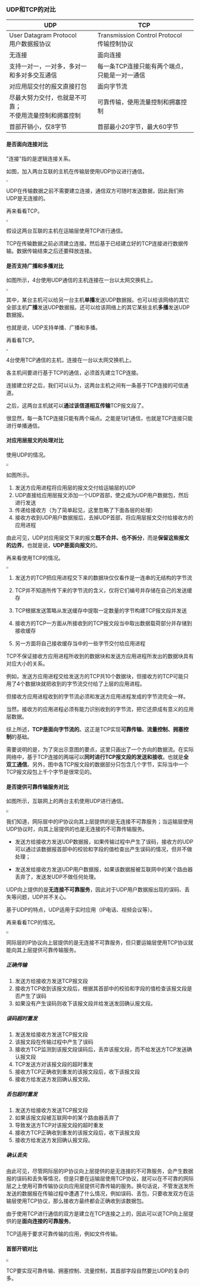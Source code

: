 ### UDP和TCP的对比

| UDP                                                          | TCP                                             |
| ------------------------------------------------------------ | ----------------------------------------------- |
| User Datagram Protocol<br />用户数据报协议                   | Transmission Control Protocol<br />传输控制协议 |
| 无连接                                                       | 面向连接                                        |
| 支持一对一，一对多，多对一和多对多交互通信                   | 每一条TCP连接只能有两个端点，只能是一对一通信   |
| 对应用层交付的报文直接打包                                   | 面向字节流                                      |
| 尽最大努力交付，也就是不可靠；<br />不使用流量控制和拥塞控制 | 可靠传输，使用流量控制和拥塞控制                |
| 首部开销小，仅8字节                                          | 首部最小20字节，最大60字节                      |

#### 是否面向连接对比

"连接"指的是逻辑连接关系。

如图，加入两台互联的主机在传输层使用UDP协议进行通信。

<img src="https://raw.githubusercontent.com/JuunChen/Knowledge/master/ImageFolder/8-1-1.png" style="zoom:30%;" />

UDP在传输数据之前不需要建立连接，通信双方可随时发送数据，因此我们称UDP是无连接的。



再来看看TCP。

<img src="https://raw.githubusercontent.com/JuunChen/Knowledge/master/ImageFolder/8-1-2.png" style="zoom:30%;" />

假设这两台互联的主机在运输层使用TCP进行通信。

TCP在传输数据之前必须建立连接。然后基于已经建立好的TCP连接进行数据传输。数据传输结束之后还要释放连接。

#### 是否支持广播和多播对比

如图所示，4台使用UDP通信的主机连接在一台以太网交换机上。

<img src="https://raw.githubusercontent.com/JuunChen/Knowledge/master/ImageFolder/8-1-3.png" style="zoom:30%;" />

其中，某台主机可以给另一台主机**单播**发送UDP数据报。也可以给该网络的其它全部主机**广播**发送UDP数据报。还可以给该网络上的其它某些主机**多播**发送UDP数据报。

也就是说，UDP支持单播、广播和多播。



再看看TCP。

<img src="https://raw.githubusercontent.com/JuunChen/Knowledge/master/ImageFolder/8-1-4.png" style="zoom:30%;" />

4台使用TCP通信的主机，连接在一台以太网交换机上。

各主机间要进行基于TCP的通信，必须首先建立TCP连接。

连接建立好之后，我们可以认为，这两台主机之间有一条基于TCP连接的可信通道。

之后，这两台主机就可以**通过该信道相互传输**TCP报文段了。

很显然，每一条TCP连接只能有两个端点。之能是1对1通信，也就是TCP连接只能进行单播通信。

#### 对应用层报文的处理对比

使用UDP的情况。

<img src="https://raw.githubusercontent.com/JuunChen/Knowledge/master/ImageFolder/8-1-5.png" style="zoom:35%;" />

如图所示。

1. 发送方应用进程将应用层的报文交付给运输层的UDP
2. UDP直接给应用层报文添加一个UDP首部，使之成为UDP用户数据包，然后进行发送
3. 传递给接收方（为了简单起见，这里忽略了下面各层的处理）
4. 接收方收到UDP用户数据报后，去掉UDP首部，将应用层报文交付给接收方的应用进程

由此可见，UDP对应用层交下来的报文**既不合并、也不拆分**，而是**保留这些报文的边界**。也就是说，**UDP是面向报文**的。



再来看使用TCP的情况。

<img src="https://raw.githubusercontent.com/JuunChen/Knowledge/master/ImageFolder/8-1-6.png" style="zoom:35%;" />

1. 发送方的TCP把应用进程交下来的数据块仅仅看作是一连串的无结构的字节流

2. TCP并不知道所传下来的字节流的含义，仅将它们编号并存储在自己的发送缓存

3. TCP根据发送策略从发送缓存中提取一定数量的字节构建TCP报文段并发送

4. 接收方的TCP一方面从所接收到的TCP报文段当中取出数据载荷部分并存储到接收缓存

5. 另一方面将自己接收缓存当中的一些字节交付给应用进程


TCP不保证接收方应用进程所收到的数据块和发送方应用进程所发出的数据块具有对应大小的关系。

例如，发送方应用进程交给发送方的TCP共10个数据块，但接收方的TCP可能只用了4个数据块就把收到的字节流交付给了上层的应用进程。

但接收方应用进程收到的字节流必须和发送方应用进程发成的字节流完全一样。

当然，接收方的应用进程必须有能力识别收到的字节流，把它还原成有意义的应用层数据。

综上所述，**TCP是面向字节流的**。这正是TCP实现**可靠传输、流量控制、拥塞控制**的基础。

需要说明的是，为了突出示意图的要点，这里只画出了一个方向的数据流。在实际网络中，基于TCP连接的两端可以**同时进行TCP报文段的发送和接收**。也就是**全双工通信**。另外，图中各TCP报文段的数据部分只包含几个字节，实际当中一个TCP报文段包上千个字节是很常见的。

#### 是否提供可靠传输服务对比

如图所示，互联网上的两台主机使用UDP进行通信。

<img src="https://raw.githubusercontent.com/JuunChen/Knowledge/master/ImageFolder/8-1-7.png" style="zoom:40%;" />

我们知道，网际层中的IP协议向其上层提供的是无连接不可靠服务；当运输层使用UDP协议时，向其上层提供的也是无连接的不可靠传输服务。

- 发送方给接收方发送UDP数据报，如果传输过程中产生了误码，接收方的UDP可以通过该数据报首部中的校验和字段的值检查出产生误码的情况，但并不做处理；

- 发送发给接收方发送UDP用户数据报，如果该数据报被互联网中的某个路由器丢弃了，发送发UDP不做任何处理。

UDP向上提供的是**无连接不可靠服务**，因此对于UDP用户数据报出现的误码、丢失等问题，UDP并不关心。

基于UDP的特点，UDP适用于实时应用（IP电话、视频会议等）。



再来看看TCP的情况。

<img src="https://raw.githubusercontent.com/JuunChen/Knowledge/master/ImageFolder/8-1-8.png" style="zoom:40%;" />

网际层的IP协议向上层提供的是无连接不可靠服务，但只要运输层使用TCP协议就能向其上层提供可靠传输服务。

##### 正确传输

1. 发送方给接收方发送TCP报文段
2. 接收方TCP收到该报文段后，根据其首部中的校验和字段的值检查该报文段是否产生了误码
3. 如果没有产生误码则收下该报文段并给发送发回确认报文段。

##### 误码超时重发

1. 发送发给接收方发送TCP报文段
2. 该报文段在传输过程中产生了误码
3. 接收方TCP监测到该报文段误码后，丢弃该报文段，而不给发送方TCP发送确认报文段
4. TCP发送方对该报文段的超时重发
5. 接收方TCP正确收到重发的该报文段后，收下该报文段
6. 接收方给发送方发回确认报文段。

##### 丢包超时重发

1. 发送方给接收方发送TCP报文段
2. 如果该报文段被互联网中的某个路由器丢弃了
3. 导致发送方TCP对该报文段的超时重发
4. 接收方TCP正确收到重发的该报文段后，收下该报文段
5. 接收方给发送方发回确认报文段。

##### 确认丢失





由此可见，尽管网际层的IP协议向上层提供的是无连接的不可靠服务，会产生数据报的误码和丢失等情况，但是只要在运输层使用TCP协议，就可以在不可靠的网际层之上使用可靠传输协议向应用层提供可靠传输的服务。换句话说，不管发送发所发送的数据报在传输过程中遭遇了什么情况，例如误码、丢包，只要收发双方在运输层使用TCP协议，那么接收方最终都会正确收到该数据包。

由于使用TCP进行通信的双方是建立在TCP连接之上的，因此可以说TCP向上层提供的是**面向连接的可靠服务**。

TCP适用于要求可靠传输的应用，例如文件传输。



#### 首部开销对比

<img src="https://raw.githubusercontent.com/JuunChen/Knowledge/master/ImageFolder/8-1-9.png" style="zoom:40%;" />

TCP要实现可靠传输、拥塞控制、流量控制，其首部字段自然要比UDP的复杂的多。
